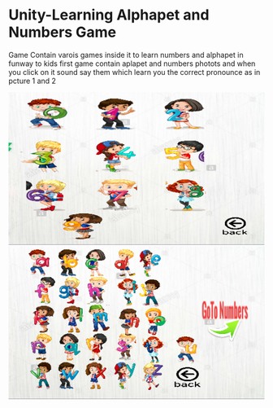 # Unity-Learning Alphapet and Numbers Game

Game Contain varois games inside it to learn numbers and alphapet in funway to kids 
first game contain aplapet and numbers photots and when you click on it sound 
say them which learn you the correct pronounce as in pcture 1 and 2

<img src="Images/learn nubers.PNG" style="width:700px;height:300px;">


<img src="Images/learn letters.PNG" style="width:700px;height:300px;">


